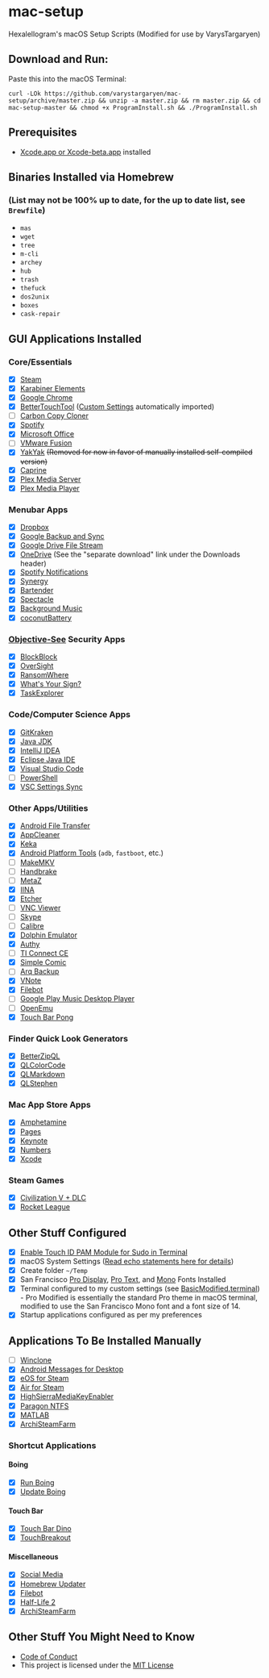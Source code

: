 # mac-setup

Hexalellogram's macOS Setup Scripts (Modified for use by VarysTargaryen)

## Download and Run:
Paste this into the macOS Terminal:

`curl -LOk https://github.com/varystargaryen/mac-setup/archive/master.zip && unzip -a master.zip && rm master.zip && cd mac-setup-master && chmod +x ProgramInstall.sh && ./ProgramInstall.sh`

## Prerequisites
- [Xcode.app or Xcode-beta.app](https://developer.apple.com/download/) installed

## Binaries Installed via Homebrew 
### (List may not be 100% up to date, for the up to date list, see `Brewfile`)
- `mas`
- `wget`
- `tree`
- `m-cli`
- `archey`
- `hub`
- `trash`
- `thefuck`
- `dos2unix`
- `boxes`
- `cask-repair`

## GUI Applications Installed

### Core/Essentials
- [x] [Steam](http://store.steampowered.com/about/)
- [x] [Karabiner Elements](https://github.com/tekezo/Karabiner-Elements)
- [x] [Google Chrome](https://www.google.com/chrome/browser/desktop/index.html)
- [x] [BetterTouchTool](https://www.boastr.net) ([Custom Settings](https://github.com/hexalellogram/mac-setup/wiki/BTT-Shortcuts) automatically imported)
- [ ] [Carbon Copy Cloner](https://bombich.com)
- [x] [Spotify](http://spotify.com)
- [x] [Microsoft Office](https://www.office.com)
- [ ] [VMware Fusion](https://www.vmware.com/products/fusion.html)
- [x] [YakYak](https://github.com/yakyak/yakyak) ~~(Removed for now in favor of manually installed self-compiled version)~~
- [x] [Caprine](https://github.com/sindresorhus/caprine)
- [x] [Plex Media Server](https://www.plex.tv/)
- [x] [Plex Media Player](https://www.plex.tv/apps/computer/plex-media-player/)

### Menubar Apps
- [x] [Dropbox](https://www.dropbox.com/?landing=dbv2)
- [x] [Google Backup and Sync](https://drive.google.com)
- [x] [Google Drive File Stream](https://support.google.com/drive/answer/7329379?hl=en&authuser=7)
- [x] [OneDrive](https://support.office.com/en-us/article/New-OneDrive-sync-client-release-notes-845dcf18-f921-435e-bf28-4e24b95e5fc0) (See the "separate download" link under the Downloads header)
- [x] [Spotify Notifications](https://spotify-notifications.citruspi.io)
- [x] [Synergy](http://symless.com/)
- [x] [Bartender](https://www.macbartender.com/)
- [x] [Spectacle](https://github.com/eczarny/spectacle)
- [x] [Background Music](https://github.com/kyleneideck/BackgroundMusic)
- [x] [coconutBattery](https://coconut-flavour.com/coconutbattery/)

### [Objective-See](https://objective-see.com/) Security Apps
- [x] [BlockBlock](https://objective-see.com/products/blockblock.html)
- [x] [OverSight](https://objective-see.com/products/oversight.html)
- [x] [RansomWhere](https://objective-see.com/products/ransomwhere.html)
- [x] [What's Your Sign?](https://objective-see.com/products/whatsyoursign.html)
- [x] [TaskExplorer](https://objective-see.com/products/taskexplorer.html)

### Code/Computer Science Apps
- [x] [GitKraken](https://www.gitkraken.com)
- [x] [Java JDK](http://www.oracle.com/technetwork/java/javase/downloads/jdk8-downloads-2133151.html)
- [x] [IntelliJ IDEA](https://www.jetbrains.com/idea/)
- [x] [Eclipse Java IDE](http://www.eclipse.org)
- [x] [Visual Studio Code](https://code.visualstudio.com)
- [ ] [PowerShell](https://github.com/PowerShell/PowerShell)
- [x] [VSC Settings Sync](https://gist.github.com/varystargaryen/9c4c9ef7e6915994b1877110a6c8407e)

### Other Apps/Utilities
- [x] [Android File Transfer](https://www.android.com/filetransfer/?linkid=14270770)
- [x] [AppCleaner](http://freemacsoft.net/appcleaner/)
- [x] [Keka](http://www.kekaosx.com/en/)
- [x] [Android Platform Tools](https://developer.android.com/studio/releases/platform-tools.html) (`adb`, `fastboot`, etc.)
- [ ] [MakeMKV](https://www.makemkv.com)
- [ ] [Handbrake](https://handbrake.fr)
- [ ] [MetaZ](https://griff.github.io/metaz/)
- [x] [IINA](https://lhc70000.github.io/iina/)
- [x] [Etcher](https://etcher.io/)
- [ ] [VNC Viewer](https://www.realvnc.com/en/connect/download/viewer/)
- [ ] [Skype](https://www.skype.com/en/get-skype/)
- [ ] [Calibre](https://calibre-ebook.com/)
- [x] [Dolphin Emulator](https://dolphin-emu.org/)
- [x] [Authy](https://authy.com/)
- [ ] [TI Connect CE](https://education.ti.com/en/products/computer-software/ti-connect-ce-sw)
- [x] [Simple Comic](https://github.com/arauchfuss/Simple-Comic)
- [ ] [Arq Backup](https://www.arqbackup.com/)
- [x] [VNote](https://github.com/tamlok/vnote)
- [x] [Filebot](https://www.filebot.net/)
- [ ] [Google Play Music Desktop Player](https://www.googleplaymusicdesktopplayer.com/)
- [ ] [OpenEmu](http://openemu.org/)
- [x] [Touch Bar Pong](https://github.com/ferdinandl007/TouchBarPong)

### Finder Quick Look Generators
- [x] [BetterZipQL](https://macitbetter.com/BetterZip-Quick-Look-Generator/)
- [x] [QLColorCode](https://github.com/n8gray/QLColorCode)
- [x] [QLMarkdown](https://github.com/toland/qlmarkdown/)
- [x] [QLStephen](https://github.com/whomwah/qlstephen)

### Mac App Store Apps
- [x] [Amphetamine](https://itunes.apple.com/us/app/amphetamine/id937984704?mt=12)
- [x] [Pages](https://www.apple.com/pages/)
- [x] [Keynote](https://www.apple.com/keynote/)
- [x] [Numbers](https://www.apple.com/numbers/)
- [x] [Xcode](https://itunes.apple.com/us/app/xcode/id497799835?mt=12)

### Steam Games
- [x] [Civilization V + DLC](http://www.civilization5.com)
- [x] [Rocket League](https://www.rocketleague.com)

## Other Stuff Configured
- [x] [Enable Touch ID PAM Module for Sudo in Terminal](https://derflounder.wordpress.com/2017/11/17/enabling-touch-id-authorization-for-sudo-on-macos-high-sierra/)
- [x] macOS System Settings ([Read echo statements here for details](https://github.com/hexalellogram/mac-setup/blob/master/SystemSettings.sh))
- [x] Create folder `~/Temp`
- [x] San Francisco [Pro Display](https://developer.apple.com/fonts/), [Pro Text](https://developer.apple.com/fonts/), and [Mono](https://simonfredsted.com/1438) Fonts Installed
- [x] Terminal configured to my custom settings (see [BasicModified.terminal](https://github.com/hexalellogram/mac-setup/blob/master/BasicModified.terminal)) - Pro Modified is essentially the standard Pro theme in macOS terminal, modified to use the San Francisco Mono font and a font size of 14.
- [x] Startup applications configured as per my preferences

## Applications To Be Installed Manually
- [ ] [Winclone](https://twocanoes.com/products/mac/winclone/)
- [x] [Android Messages for Desktop](https://github.com/kelyvin/Android-Messages-For-Desktop)
- [x] [eOS for Steam](https://github.com/tkashkin/eOSSteamSkin)
- [x] [Air for Steam](https://github.com/Outsetini/Air-for-Steam)
- [x] [HighSierraMediaKeyEnabler](https://github.com/milgra/highsierramediakeyenabler)
- [x] [Paragon NTFS](https://www.paragon-software.com/ntfs-for-mac-mojave-preview/)
- [x] [MATLAB](https://www.mathworks.com/downloads/web_downloads/select_release)
- [x] [ArchiSteamFarm](https://github.com/JustArchiNET/ArchiSteamFarm)
### Shortcut Applications
#### Boing
- [x] [Run Boing](https://github.com/varystargaryen/mac-setup/tree/master/Shortcut%20Applications/Boing/Run%20Boing.app)
- [x] [Update Boing](https://github.com/varystargaryen/mac-setup/tree/master/Shortcut%20Applications/Boing/Update%20Boing.app)
#### Touch Bar
- [x] [Touch Bar Dino](https://github.com/yuhuili/TouchBarDino)
- [x] [TouchBreakout](https://github.com/songkuixi/TouchBreakout)

#### Miscellaneous
- [x] [Social Media](https://github.com/varystargaryen/mac-setup/tree/master/Shortcut%20Applications/Social%20Media.app)
- [x] [Homebrew Updater](https://github.com/varystargaryen/mac-setup/tree/master/Shortcut%20Applications/Homebrew%20Updater.app)
- [x] [Filebot](https://github.com/varystargaryen/mac-setup/tree/master/Shortcut%20Applications/FileBot.app)
- [x] [Half-Life 2](https://github.com/varystargaryen/mac-setup/tree/master/Shortcut%20Applications/Half-Life%202.app)
- [x] [ArchiSteamFarm](https://github.com/varystargaryen/mac-setup/tree/master/Shortcut%20Applications/ArchiSteamFarm.app)

## Other Stuff You Might Need to Know
- [Code of Conduct](https://github.com/hexalellogram/mac-setup/blob/master/CODE_OF_CONDUCT.md)
- This project is licensed under the [MIT License](https://github.com/varystargaryen/mac-setup/blob/master/LICENSE)
